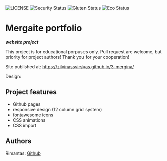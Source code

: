 ![LICENSE](https://img.shields.io/badge/license-MIT-blue.svg?style=flat-square)
![Security Status](https://img.shields.io/security-headers?label=Security&url=https%3A%2F%2Fgithub.com&style=flat-square)
![Gluten Status](https://img.shields.io/badge/Gluten-Free-green.svg)
![Eco Status](https://img.shields.io/badge/ECO-Friendly-green.svg)

# Mergaite portfolio

_**website project**_

This project is for educational porpuses only. Pull request are welcome, but priority for project authors! Thank you for your cooperation!

Site published at: https://zilvinassvirskas.github.io/3-mergina/

Design: 

## Project features

-   Github pages
-   responsive design (12 column grid system)
-   fontawesome icons
-   CSS animations
-   CSS import

## Authors

Rimantas: [Github](https://github.com/belauzas)
